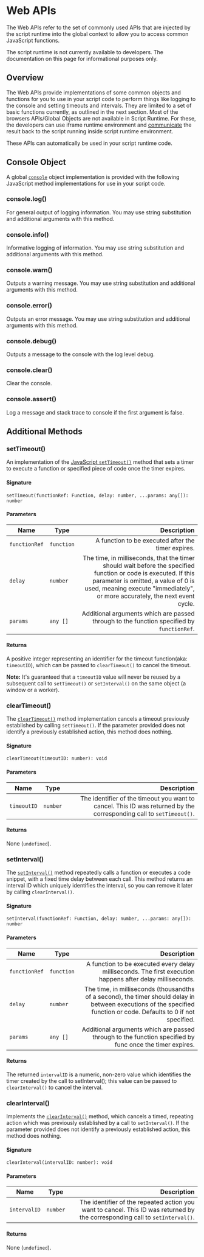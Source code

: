 # Web APIs
The Web APIs refer to the set of commonly used APIs that are injected by the script runtime into the global context to allow you to access common JavaScript functions. 

<InlineAlert slots="text" variant="warning"/>

The script runtime is not currently available to developers. The documentation on this page for informational purposes only.

## Overview
The Web APIs provide implementations of some common objects and functions for you to use in your script code to perform things like logging to the console and setting timeouts and intervals. They are limited to a set of basic functions currently, as outlined in the next section. Most of the browsers APIs/Global Objects are not available in Script Runtime. For these, the developers can use iframe runtime environment and [communicate](./communication/#expose-apis-from-the-ui) the result back to the script running inside script runtime environment.

<InlineAlert slots="text" variant="success"/>

These APIs can automatically be used in your script runtime code.

## Console Object
A global [`console`](https://developer.mozilla.org/en-US/docs/Web/API/console) object implementation is provided with the following JavaScript method implementations for use in your script code.

### console.log()
For general output of logging information. You may use string substitution and additional arguments with this method.

### console.info()
Informative logging of information. You may use string substitution and additional arguments with this method.

### console.warn()
Outputs a warning message. You may use string substitution and additional arguments with this method.

### console.error()
Outputs an error message. You may use string substitution and additional arguments with this method.

### console.debug()
Outputs a message to the console with the log level debug.

### console.clear()
Clear the console.

### console.assert()
Log a message and stack trace to console if the first argument is false.

## Additional Methods
### setTimeout()
An implementation of the [JavaScript `setTimeout()`](https://developer.mozilla.org/en-US/docs/Web/API/setTimeout) method that sets a timer to execute a function or specified piece of code once the timer expires.

#### Signature
`setTimeout(functionRef: Function, delay: number, ...params: any[]): number`

#### Parameters
| Name          | Type        | Description   |
| --------------| ------------| -----------:  |
| `functionRef` | `function` | A function to be executed after the timer expires. |                 
| `delay`       | `number`   | The time, in milliseconds, that the timer should wait before the specified function or code is executed. If this parameter is omitted, a value of 0 is used, meaning execute "immediately", or more accurately, the next event cycle.        |
| `params`      | `any []`   | Additional arguments which are passed through to the function specified by `functionRef`.                    |

#### Returns 
A positive integer representing an identifier for the timeout function(aka: `timeoutID`), which can be passed to `clearTimeout()` to cancel the timeout.

**Note:** It's guaranteed that a `timeoutID` value will never be reused by a subsequent call to `setTimeout()` or `setInterval()` on the same object (a window or a worker). 

### clearTimeout()
The [`clearTimeout()`](https://developer.mozilla.org/en-US/docs/Web/API/clearTimeout) method implementation cancels a timeout previously established by calling `setTimeout()`. If the parameter provided does not identify a previously established action, this method does nothing.

#### Signature
`clearTimeout(timeoutID: number): void`

#### Parameters
| Name          | Type        | Description   |
| --------------| ------------| -----------:  |
| `timeoutID` | `number` | The identifier of the timeout you want to cancel. This ID was returned by the corresponding call to `setTimeout()`. |       

#### Returns
None (`undefined`).

### setInterval()
The [`setInterval()`](https://developer.mozilla.org/en-US/docs/Web/API/setInterval) method repeatedly calls a function or executes a code snippet, with a fixed time delay between each call. This method returns an interval ID which uniquely identifies the interval, so you can remove it later by calling `clearInterval()`.

#### Signature
`setInterval(functionRef: Function, delay: number, ...params: any[]): number`

#### Parameters
| Name          | Type        | Description   |
| --------------| ------------| -----------:  |
| `functionRef`  | `function` | A function to be executed every delay milliseconds. The first execution happens after delay milliseconds. |       
| `delay`       | `number`   | The time, in milliseconds (thousandths of a second), the timer should delay in between executions of the specified function or code. Defaults to 0 if not specified.   |
| `params`      | `any []`   | Additional arguments which are passed through to the function specified by func once the timer expires.                    |

#### Returns
The returned `intervalID` is a numeric, non-zero value which identifies the timer created by the call to setInterval(); this value can be passed to `clearInterval()` to cancel the interval.

### clearInterval()
Implements the [`clearInterval()`](https://developer.mozilla.org/en-US/docs/Web/API/clearInterval) method, which cancels a timed, repeating action which was previously established by a call to `setInterval()`. If the parameter provided does not identify a previously established action, this method does nothing.

#### Signature
`clearInterval(intervalID: number): void`

#### Parameters
| Name          | Type        | Description   |
| --------------| ------------| -----------:  |
| `intervalID` | `number` | The identifier of the repeated action you want to cancel. This ID was returned by the corresponding call to `setInterval()`.|       

#### Returns
None (`undefined`).
